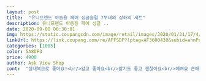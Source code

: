 ```yaml
---
layout: post 
title:  "유니프랜드 아동용 페어 싱글슬럽 7부내의 상하의 세트" 
description: 유니프랜드 아동용 페어 싱글 ..
date: 2020-09-08 06:30:01 
img: https://static.coupangcdn.com/image/retail/images/2020/01/21/17/4/d1cbe831-1ce7-42d2-b194-6e352b8396e4.jpg 
linkUrl: https://link.coupang.com/re/AFFSDP?lptag=AF3600438&subid=ahnPublicAsk&pageKey=1201901124&itemId=2187064191&vendorItemId=70185062756&traceid=V0-113-49f680b129fda2b8 
categories: [1005] 
color: 5A8DF3 
price: 4900 
author: Ask View Shop 
cont:  "실내복으로 좋아요!<br/>얇고 좋아요<br/>얇기도 좋고 괜찮아요<br/>예뻐요 큰애들이입긴 좀그래요 바지가 팬티비침.<br/> 유아들이 입는게낳을듯<br/>" 
---
```

